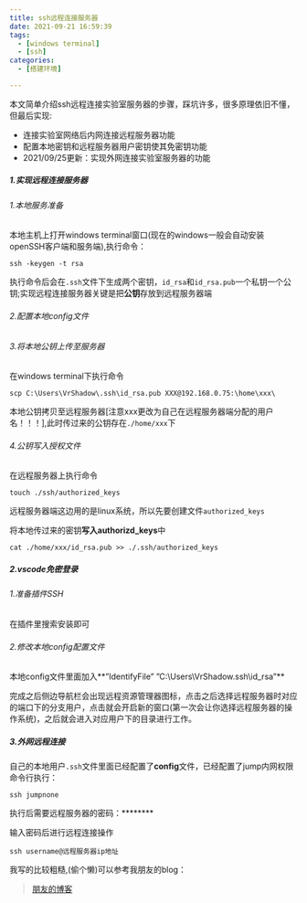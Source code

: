```yaml
---
title: ssh远程连接服务器
date: 2021-09-21 16:59:39
tags:
  - [windows terminal]
  - [ssh]
categories:
  - [搭建环境]

---
```

​	本文简单介绍ssh远程连接实验室服务器的步骤，踩坑许多，很多原理依旧不懂，但最后实现:
- 连接实验室网络后内网连接远程服务器功能
- 配置本地密钥和远程服务器用户密钥使其免密钥功能
- 2021/09/25更新：实现外网连接实验室服务器的功能

##### 1.实现远程连接服务器

###### 	1.本地服务准备

本地主机上打开windows terminal窗口(现在的windows一般会自动安装openSSH客户端和服务端),执行命令：

```none
ssh -keygen -t rsa
```

执行命令后会在`.ssh`文件下生成两个密钥，`id_rsa`和`id_rsa.pub`一个私钥一个公钥;实现远程连接服务器关键是把**公钥**存放到远程服务器端

###### 2.配置本地config文件

###### 3.将本地公钥上传至服务器

在windows terminal下执行命令

```none
scp C:\Users\VrShadow\.ssh\id_rsa.pub XXX@192.168.0.75:\home\xxx\
```

本地公钥拷贝至远程服务器[注意xxx更改为自己在远程服务器端分配的用户名！！！],此时传过来的公钥存在`./home/xxx`下

###### 4.公钥写入授权文件

在远程服务器上执行命令

```none
touch ./ssh/authorized_keys
```

远程服务器端这边用的是linux系统，所以先要创建文件`authorized_keys`

将本地传过来的密钥**写入authorizd_keys**中

```none
cat ./home/xxx/id_rsa.pub >> ./.ssh/authorized_keys
```

##### 2.vscode免密登录

###### 1.准备插件SSH

在插件里搜索安装即可

###### 2.修改本地config配置文件

本地config文件里面加入**”IdentifyFile” ”C:\Users\VrShadow\.ssh\id_rsa”**

完成之后侧边导航栏会出现远程资源管理器图标，点击之后选择远程服务器时对应的端口下的分支用户，点击就会开启新的窗口(第一次会让你选择远程服务器的操作系统)，之后就会进入对应用户下的目录进行工作。

##### 3.外网远程连接

自己的本地用户`.ssh`文件里面已经配置了**config**文件，已经配置了jump内网权限
命令行执行：

```none
ssh jumpnone
```

执行后需要远程服务器的密码：********

输入密码后进行远程连接操作

```none
ssh username@远程服务器ip地址
```

我写的比较粗糙,(偷个懒)可以参考我朋友的blog：

> [朋友的博客](!https://lry89757.github.io/2021/09/24/linux-bi-ji/)

